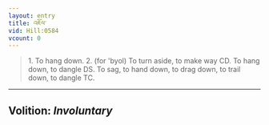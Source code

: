 ```yaml
---
layout: entry
title: འཇོལ་
vid: Hill:0584
vcount: 0
---
```

> 1\. To hang down\. 2\. (for 'byol) To turn aside, to make way CD\. To hang down, to dangle DS\. To sag, to hand down, to drag down, to trail down, to dangle TC\.

---
Volition: _Involuntary_
---

